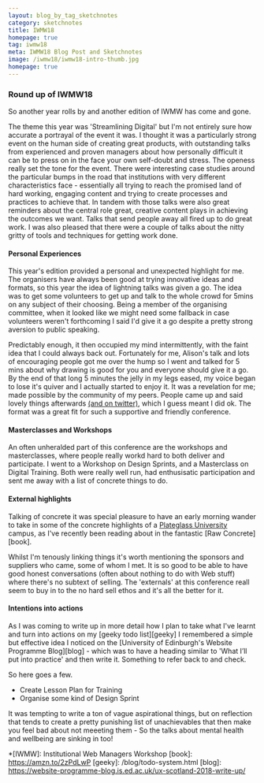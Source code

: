 ```yaml
---
layout: blog_by_tag_sketchnotes
category: sketchnotes
title: IWMW18
homepage: true
tag: iwmw18
meta: IWMW18 Blog Post and Sketchnotes
image: /iwmw18/iwmw18-intro-thumb.jpg
homepage: true
---
```


### Round up of IWMW18

So another year rolls by and another edition of IWMW has come and gone.

The theme this year was 'Streamlining Digital' but I'm not entirely sure how accurate a portrayal of the event it was. I thought it was a particularly strong event on the human side of creating great products, with outstanding talks from experienced and proven managers about how personally difficult it can be to press on in the face your own self-doubt and stress. The openess really set the tone for the event. There were interesting case studies around the particular bumps in the road that institutions with very different characteristics face - essentially all trying to reach the promised land of hard working, engaging content and trying to create processes and practices to achieve that. In tandem with those talks were also great reminders about the central role great, creative content plays in achieving the outcomes we want. Talks that send people away all fired up to do great work. I was also pleased that there were a couple of talks about the nitty gritty of tools and techniques for getting work done.

#### Personal Experiences

This year's edition provided a personal and unexpected highlight for me. The organisers have always been good at trying innovative ideas and formats, so this year the idea of lightning talks was given a go. The idea was to get some volunteers to get up and talk to the whole crowd for 5mins on any subject of their choosing. Being a member of the organising committee, when it looked like we might need some fallback in case volunteers weren't forthcoming I said I'd give it a go despite a pretty strong aversion to public speaking.

Predictably enough, it then occupied my mind intermittently, with the faint idea that I could always back out. Fortunately for me, Alison's talk and lots of encouraging people got me over the hump so I went and talked for 5 mins about why drawing is good for you and everyone should give it a go. By the end of that long 5 minutes the jelly in my legs eased, my voice began to lose it's quiver and I actually started to enjoy it. It was a revelation for me; made possible by the community of my peers. People came up and said lovely things afterwards [(and on twitter)][wakelet], which I guess meant I did ok. The format was a great fit for such a supportive and friendly conference.

#### Masterclasses and Workshops

An often unheralded part of this conference are the workshops and masterclasses, where people really workd hard to both deliver and participate. I went to a Workshop on Design Sprints, and a Masterclass on Digital Training. Both were really well run, had enthusisatic participation and sent me away with a list of concrete things to do.

#### External highlights

Talking of concrete it was special pleasure to have an early morning wander to take in some of the concrete highlights of a [Plateglass University][plateglass] campus, as I've recently  been reading about in the fantastic [Raw Concrete][book].

Whilst I'm tenously linking things it's worth mentioning the sponsors and suppliers who came, some of whom I met. It is so good to be able to have good honest conversations (often about nothing to do with Web stuff) where there's no subtext of selling. The 'externals' at this conference reall seem to buy in to the no hard sell ethos and it's all the better for it.

#### Intentions into actions

As I was coming to write up in more detail how I plan to take what I've learnt and turn into actions on my [geeky todo list][geeky] I remembered a simple but effective idea I noticed on the [University of Edinburgh's Website Programme Blog][blog] - which was to have a heading similar to 'What I’ll put into practice' and then write it. Something to refer back to and check.

So here goes a few.

- Create Lesson Plan for Training
- Organise some kind of Design Sprint

It was tempting to write a ton of vague aspirational things, but on reflection that tends to create a pretty punishing list of unachievables that then make you feel bad about not meeeting them - So the talks about mental health and wellbeing are sinking in too!

[wakelet]: https://wakelet.com/wake/269d5714-a10f-4db6-b61d-49e3429f7ad8
[plateglass]: https://en.wikipedia.org/wiki/Plate_glass_university
*[IWMW]: Institutional Web Managers Workshop
[book]: https://amzn.to/2zPdLwP
[geeky]: /blog/todo-system.html
[blog]: https://website-programme-blog.is.ed.ac.uk/ux-scotland-2018-write-up/

